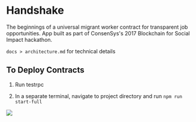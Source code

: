 Handshake
=========

The beginnings of a universal migrant worker contract for transparent job opportunities. App built as part of ConsenSys's 2017 Blockchain for Social Impact hackathon.

`docs > architecture.md` for technical details

## To Deploy Contracts

1. Run testrpc

2. In a separate terminal, navigate to project directory and run `npm run start-full`

<a href="https://gitcoin.co/explorer?q=Handshake">
    <img src="https://gitcoin.co/funding/embed?repo=https://github.com/albertc44/Handshake">
</a>